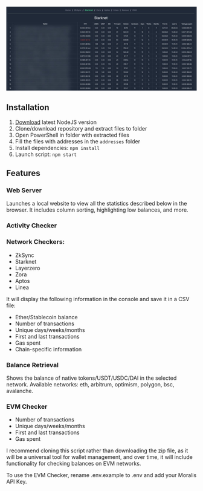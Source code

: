 ![alt text](https://github.com/ak1rahunt3r/multi-network-wallet-checker/blob/main/screen.png?raw=true)

## Installation
1. [Download](https://nodejs.org/en/download/current) latest NodeJS version
2. Clone/download repository and extract files to folder
3. Open PowerShell in folder with extracted files
4. Fill the files with addresses in the `addresses` folder
5. Install dependencies: `npm install`
6. Launch script: `npm start`

## Features

### Web Server

Launches a local website to view all the statistics described below in the browser. It includes column sorting, highlighting low balances, and more.

### Activity Checker

### Network Checkers:
* ZkSync
* Starknet
* Layerzero
* Zora
* Aptos
* Linea

It will display the following information in the console and save it in a CSV file:
* Ether/Stablecoin balance
* Number of transactions
* Unique days/weeks/months
* First and last transactions
* Gas spent
* Chain-specific information

### Balance Retrieval

Shows the balance of native tokens/USDT/USDC/DAI in the selected network. Available networks: eth, arbitrum, optimism, polygon, bsc, avalanche.

### EVM Checker

* Number of transactions
* Unique days/weeks/months
* First and last transactions
* Gas spent

I recommend cloning this script rather than downloading the zip file, as it will be a universal tool for wallet management, and over time, it will include functionality for checking balances on EVM networks.

To use the EVM Checker, rename .env.example to .env and add your Moralis API Key.
